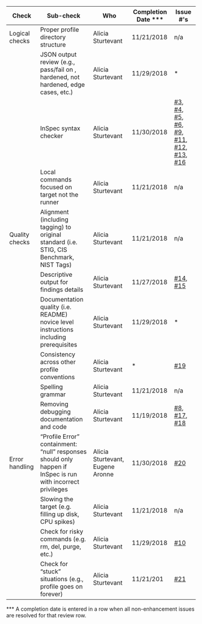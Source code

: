 | Check          | Sub-check                                                                         | Who | Completion Date *** | Issue #'s |
|----------------|-----------------------------------------------------------------------------------|-----|-----------------|-----------|
|Logical checks| Proper profile directory structure							|Alicia Sturtevant|11/21/2018|n/a|
||JSON output review (e.g., pass/fail on ,<br>hardened, not hardened, edge cases, etc.)|Alicia Sturtevant|11/29/2018|*|
||InSpec syntax checker|Alicia Sturtevant|11/30/2018|[#3](../../issues/3), [#4](../../issues/4), [#5](../../issues/5), [#6](../../issues/6), [#9](../../issues/9), [#11](../../issues/11), [#12](../../issues/12), [#13](../../issues/13), [#16](../../issues/16)|
||Local commands focused on target not the runner|Alicia Sturtevant|11/21/2018|n/a|
|Quality checks|Alignment (including tagging) to original<br> standard (i.e. STIG, CIS Benchmark, NIST Tags)|Alicia Sturtevant|11/21/2018|n/a|
||Descriptive output for findings details|Alicia Sturtevant|11/27/2018|[#14](../../issues/14), [#15](../../issues/15)|
||Documentation quality (i.e. README)<br> novice level instructions including prerequisites|Alicia Sturtevant|11/29/2018|*|
||Consistency across other profile conventions |Alicia Sturtevant|*|[#19](../../issues/19)|
||Spelling grammar|Alicia Sturtevant|11/21/2018|n/a|
||Removing debugging documentation and code|Alicia Sturtevant|11/19/2018|[#8](../../issues/8), [#17](../../issues/17), [#18](../../issues/18)|
| Error handling |“Profile Error” containment: “null” responses <br>should only happen if InSpec is run with incorrect privileges|Alicia Sturtevant, Eugene Aronne|11/30/2018|[#20](../../issues/20)|
||Slowing the target (e.g. filling up disk, CPU spikes)|Alicia Sturtevant|11/21/2018|n/a|
||Check for risky commands (e.g. rm, del, purge, etc.)|Alicia Sturtevant|11/29/2018|[#10](../../issues/10)|
||Check for “stuck” situations (e.g., profile goes on forever)|Alicia Sturtevant|11/21/201|[#21](../../issues/21)|

*** A completion date is entered in a row when all non-enhancement issues are resolved for that review row.
